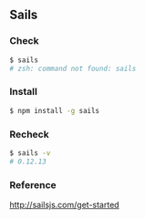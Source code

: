 ## Sails

### Check
```bash
$ sails
# zsh: command not found: sails
```

### Install
```bash
$ npm install -g sails
```

### Recheck
```bash
$ sails -v
# 0.12.13
```

### Reference
http://sailsjs.com/get-started